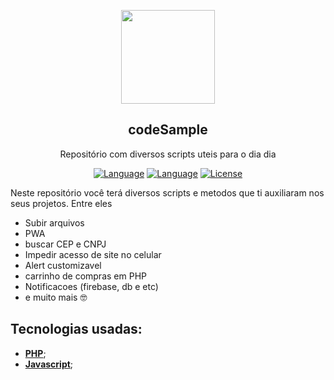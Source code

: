 <p align="center"><a href="#" target="_blank"><img src="https://media1.giphy.com/media/v1.Y2lkPTc5MGI3NjExMThkOGQ3MjM3MzJiMmVkMDM2YmIzZDJkZmQxNjVlYmE4MTA5YzE5NiZlcD12MV9pbnRlcm5hbF9naWZzX2dpZklkJmN0PXM/IauL6LvGNlT3ffhcqq/giphy.gif" width="150px"></a></p>

<h2 align="center">
    <b>codeSample</b>
</h2>

<p align="center">Repositório com diversos scripts uteis para o dia dia</p>

<p align="center">
    <a href="#"><img src="https://img.shields.io/badge/language-PHP-%237175aa" alt="Language"></a>
    <a href="#"><img src="https://img.shields.io/badge/language-JS-%23f7df1e" alt="Language"></a>
    <a href="#"><img src="https://img.shields.io/badge/license-MIT-green" alt="License"></a>
</p>

<p>
    Neste repositório você terá diversos scripts e metodos que ti auxiliaram nos seus projetos. Entre eles
</p>

<ul>
    <li>Subir arquivos</li>
    <li>PWA</li>
    <li>buscar CEP e CNPJ</li>
    <li>Impedir acesso de site no celular</li>
    <li>Alert customizavel</li>
    <li>carrinho de compras em PHP</li>
    <li>Notificacoes (firebase, db e etc)</li>
    <li>e muito mais 🤓</li>
</ul>

## Tecnologias usadas:
- **[PHP](https://www.php.net/)**;
- **[Javascript](https://developer.mozilla.org/pt-BR/docs/Web/JavaScript)**;